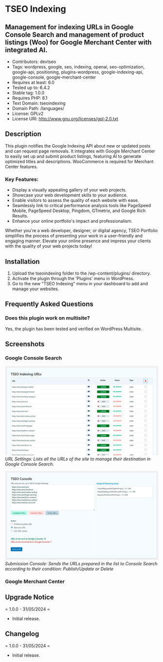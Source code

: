 # TSEO Indexing

## Management for indexing URLs in Google Console Search and management of product listings (Woo) for Google Merchant Center with integrated AI.

* Contributors: devtseo
* Tags: wordpress, google, seo, indexing, openai, seo-optimization, google-api, positioning, plugins-wordpress, google-indexing-api, google-console, google-merchant-center
* Requires at least: 6.0
* Tested up to: 6.4.2
* Stable tag: 1.0.0
* Requires PHP: 8.1
* Text Domain: tseoindexing
* Domain Path: /languages/
* License: GPLv2
* License URI: http://www.gnu.org/licenses/gpl-2.0.txt

## Description

This plugin notifies the Google Indexing API about new or updated posts and can request page removals. It integrates with Google Merchant Center to easily set up and submit product listings, featuring AI to generate optimized titles and descriptions. WooCommerce is required for Merchant Center features.

### Key Features:
- Display a visually appealing gallery of your web projects.
- Showcase your web development skills to your audience.
- Enable visitors to assess the quality of each website with ease.
- Seamlessly link to critical performance analysis tools like PageSpeed Mobile, PageSpeed Desktop, Pingdom, GTmetrix, and Google Rich Results.
- Enhance your online portfolio's impact and professionalism.

Whether you're a web developer, designer, or digital agency, TSEO Portfolio simplifies the process of presenting your work in a user-friendly and engaging manner. Elevate your online presence and impress your clients with the quality of your web projects today!

## Installation

1. Upload the tseoindexing folder to the /wp-content/plugins/ directory.
2. Activate the plugin through the 'Plugins' menu in WordPress.
3. Go to the new "TSEO Indexing" menu in your dashboard to add and manage your websites.

## Frequently Asked Questions

### Does this plugin work on multisite?
Yes, the plugin has been tested and verified on WordPress Multisite.

## Screenshots

### Google Console Search

![URL Settings](assets/img/tseoindexing-url-settings.jpg)
*URL Settings: Lists all the URLs of the site to manage their destination in Google Console Search.*

![Submission Console](assets/img/tseoindexing-url-deleted.jpg)
*Submission Console: Sends the URLs prepared in the list to Console Search according to their condition: Publish/Update or Delete*

### Google Merchant Center

## Upgrade Notice

= 1.0.0 - 31/05/2024 =
* Initial release.

## Changelog

= 1.0.0 - 31/05/2024 =
* Initial release.